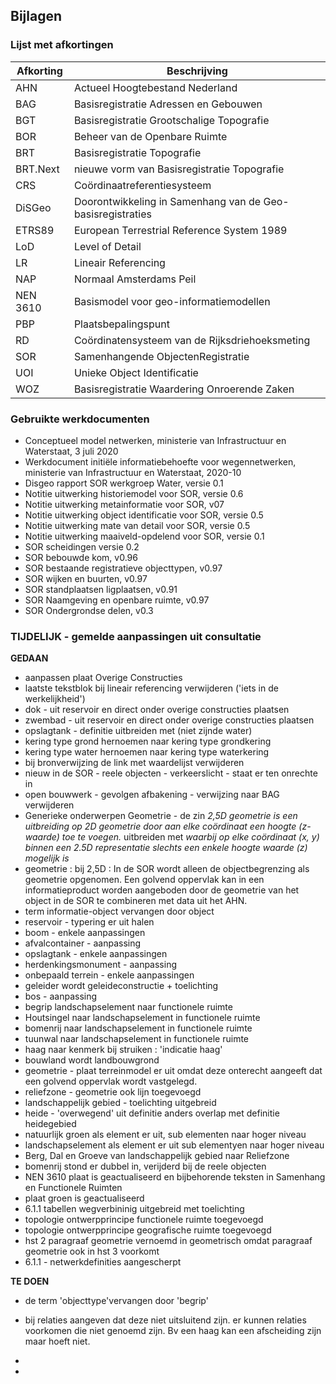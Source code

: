 ## Bijlagen

### Lijst met afkortingen

| Afkorting |   Beschrijving                                                |
|---|---|
|AHN        | Actueel Hoogtebestand Nederland|
|BAG        | Basisregistratie Adressen en Gebouwen |
|BGT        | Basisregistratie Grootschalige Topografie |
|BOR        | Beheer van de Openbare Ruimte|
|BRT        | Basisregistratie Topografie  |
|BRT.Next   | nieuwe vorm van Basisregistratie Topografie  |
|CRS        | Coördinaatreferentiesysteem               |
|DiSGeo     | Doorontwikkeling in Samenhang van de Geo-basisregistraties  |
|ETRS89     | European Terrestrial Reference System 1989|
|LoD        | Level of Detail  | 
|LR         | Lineair Referencing|
|NAP        | Normaal Amsterdams Peil|
|NEN 3610    | Basismodel voor geo-informatiemodellen|
|PBP        | Plaatsbepalingspunt|
|RD         | Coördinatensysteem van de Rijksdriehoeksmeting|
|SOR        | Samenhangende ObjectenRegistratie                           |
|UOI        | Unieke Object Identificatie|
|WOZ        | Basisregistratie Waardering Onroerende Zaken  |



### Gebruikte werkdocumenten

- Conceptueel model netwerken, ministerie van Infrastructuur en Waterstaat, 3 juli 2020
- Werkdocument initiële informatiebehoefte voor wegennetwerken, ministerie van Infrastructuur en Waterstaat, 2020-10
- Disgeo rapport SOR werkgroep Water, versie 0.1
- Notitie uitwerking historiemodel voor SOR, versie 0.6
- Notitie uitwerking metainformatie voor SOR, v07
- Notitie uitwerking object identificatie voor SOR, versie 0.5
- Notitie uitwerking mate van detail voor SOR, versie 0.5
- Notitie uitwerking maaiveld-opdelend voor SOR, versie 0.1
- SOR scheidingen versie 0.2
- SOR bebouwde kom, v0.96
- SOR bestaande registratieve objecttypen, v0.97
- SOR wijken en buurten, v0.97
- SOR standplaatsen ligplaatsen, v0.91 
- SOR Naamgeving en openbare ruimte, v0.97
- SOR Ondergrondse delen, v0.3

###  TIJDELIJK - gemelde aanpassingen uit consultatie

**GEDAAN**
- aanpassen plaat Overige Constructies
- laatste tekstblok bij lineair referencing verwijderen ('iets in de werkelijkheid')
- dok - uit reservoir en direct onder overige constructies plaatsen
- zwembad - uit reservoir en direct onder overige constructies plaatsen
- opslagtank - definitie uitbreiden met (niet zijnde water)
- kering type grond hernoemen naar kering type grondkering
- kering type water hernoemen naar kering type waterkering
- bij bronverwijzing de link met waardelijst verwijderen
- nieuw in de SOR - reele objecten - verkeerslicht - staat er ten onrechte in
- open bouwwerk - gevolgen afbakening  - verwijzing naar BAG verwijderen
- Generieke onderwerpen Geometrie - de zin *2,5D geometrie is een uitbreiding op 2D geometrie door aan elke coördinaat een hoogte (z-waarde) toe te voegen.* uitbreiden met *waarbij op elke coördinaat (x, y) binnen een 2.5D representatie slechts een enkele hoogte waarde (z) mogelijk is*
- geometrie : bij 2,5D : In de SOR wordt alleen de objectbegrenzing als geometrie opgenomen. Een golvend oppervlak kan in een informatieproduct worden aangeboden door de geometrie van het object in de SOR te combineren met data uit het AHN. 
- term informatie-object vervangen door object
- reservoir - typering er uit halen
- boom - enkele aanpassingen
- afvalcontainer - aanpassing
- opslagtank - enkele aanpassingen 
- herdenkingsmonument  - aanpassing
- onbepaald terrein - enkele aanpassingen 
- geleider wordt geleideconstructie + toelichting
- bos - aanpassing
- begrip landschapselement naar functionele ruimte
- Houtsingel naar landschapselement in functionele ruimte
- bomenrij naar landschapselement in functionele ruimte
- tuunwal naar landschapselement in functionele ruimte
- haag naar kenmerk bij struiken : 'indicatie haag'
- bouwland wordt landbouwgrond
- geometrie - plaat terreinmodel er uit omdat deze onterecht aangeeft dat een golvend oppervlak wordt vastgelegd.
- reliefzone - geometrie ook lijn toegevoegd
- landschappelijk gebied - toelichting uitgebreid
- heide - 'overwegend' uit definitie anders overlap met definitie heidegebied
- natuurlijk groen als element er uit, sub elementen naar hoger niveau
- landschapselement  als element er uit sub elementyen naar hoger niveau
- Berg, Dal en Groeve van landschappelijk gebied naar Reliefzone
- bomenrij stond er dubbel in, verijderd bij de reele objecten
- NEN 3610 plaat is geactualiseerd en  bijbehorende teksten in Samenhang en Functionele Ruimten
- plaat groen is geactualiseerd
- 6.1.1 tabellen wegverbininig uitgebreid met toelichting
- topologie ontwerpprincipe functionele ruimte toegevoegd
- topologie ontwerpprincipe geografische ruimte toegevoegd
- hst 2 paragraaf geometrie vernoemd in geometrisch omdat paragraaf geometrie ook in hst 3 voorkomt
- 6.1.1 - netwerkdefinities aangescherpt 



**TE DOEN**
- de term 'objecttype'vervangen door 'begrip'
- bij relaties aangeven dat deze niet uitsluitend zijn. er kunnen relaties voorkomen die niet genoemd zijn. Bv een haag kan een afscheiding zijn maar hoeft niet. 
- 



- 